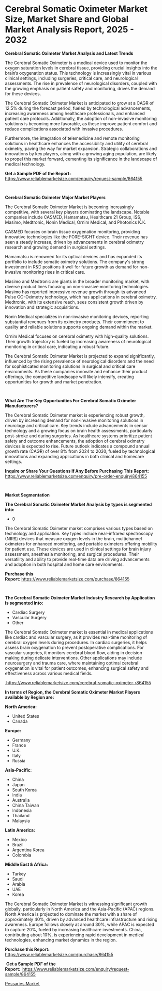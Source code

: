 <p><h1>Cerebral Somatic Oximeter Market Size, Market Share and Global Market Analysis Report, 2025 - 2032</h1></p><p><strong>Cerebral Somatic Oximeter Market Analysis and Latest Trends</strong></p>
<p><p>The Cerebral Somatic Oximeter is a medical device used to monitor the oxygen saturation levels in cerebral tissue, providing crucial insights into the brain’s oxygenation status. This technology is increasingly vital in various clinical settings, including surgeries, critical care, and neurological assessments. The rise in prevalence of neurological disorders, coupled with the growing emphasis on patient safety and monitoring, drives the demand for these devices.</p><p>The Cerebral Somatic Oximeter Market is anticipated to grow at a CAGR of 12.5% during the forecast period, fueled by technological advancements, increasing awareness among healthcare professionals, and enhanced patient care protocols. Additionally, the adoption of non-invasive monitoring solutions is becoming more favorable, as these improve patient comfort and reduce complications associated with invasive procedures.</p><p>Furthermore, the integration of telemedicine and remote monitoring solutions in healthcare enhances the accessibility and utility of cerebral oximetry, paving the way for market expansion. Strategic collaborations and innovations by key players, along with a growing aging population, are likely to propel this market forward, cementing its significance in the landscape of medical technology.</p></p>
<p><strong>Get a Sample PDF of the Report:&nbsp;</strong> <a href="https://www.reliablemarketsize.com/enquiry/request-sample/864155?utm_campaign=2809&utm_medium=2&utm_source=Github&utm_content=ia&utm_term=04032025&utm_id=cerebral-somatic-oximeter">https://www.reliablemarketsize.com/enquiry/request-sample/864155</a></p>
<p>&nbsp;</p>
<p><strong>Cerebral Somatic Oximeter Major Market Players</strong></p>
<p><p>The Cerebral Somatic Oximeter Market is becoming increasingly competitive, with several key players dominating the landscape. Notable companies include CASMED, Hamamatsu, Healthcare 21 Group, ISS, Masimo, Medtronic, Nonin Medical, Ornim Medical, and Photonics K.K.</p><p>CASMED focuses on brain tissue oxygenation monitoring, providing innovative technologies like the FORE-SIGHT device. Their revenue has seen a steady increase, driven by advancements in cerebral oximetry research and growing demand in surgical settings.</p><p>Hamamatsu is renowned for its optical devices and has expanded its portfolio to include somatic oximetry solutions. The company's strong investment in R&D positions it well for future growth as demand for non-invasive monitoring rises in critical care.</p><p>Masimo and Medtronic are giants in the broader monitoring market, with diverse product lines focusing on non-invasive monitoring technologies. Masimo has reported impressive revenue growth through its advanced Pulse CO-Oximetry technology, which has applications in cerebral oximetry. Medtronic, with its extensive reach, sees consistent growth driven by innovation and strategic acquisitions.</p><p>Nonin Medical specializes in non-invasive monitoring devices, reporting substantial revenues from its oximetry products. Their commitment to quality and reliable solutions supports ongoing demand within the market.</p><p>Ornim Medical focuses on cerebral oximetry with high-quality solutions. Their growth trajectory is fueled by increasing awareness of neurological monitoring in critical care, indicating a robust future.</p><p>The Cerebral Somatic Oximeter Market is projected to expand significantly, influenced by the rising prevalence of neurological disorders and the need for sophisticated monitoring solutions in surgical and critical care environments. As these companies innovate and enhance their product offerings, the competitive landscape will likely intensify, creating opportunities for growth and market penetration.</p></p>
<p>&nbsp;</p>
<p><strong>What Are The Key Opportunities For Cerebral Somatic Oximeter Manufacturers?</strong></p>
<p><p>The Cerebral Somatic Oximeter market is experiencing robust growth, driven by increasing demand for non-invasive monitoring solutions in neurology and critical care. Key trends include advancements in sensor technology and a growing focus on brain health assessments, particularly post-stroke and during surgeries. As healthcare systems prioritize patient safety and outcome enhancements, the adoption of cerebral oximetry devices is expected to rise. Future outlook indicates a compound annual growth rate (CAGR) of over 8% from 2024 to 2030, fueled by technological innovations and expanding applications in both clinical and homecare settings.</p></p>
<p><strong>Inquire or Share Your Questions If Any Before Purchasing This Report:</strong> <a href="https://www.reliablemarketsize.com/enquiry/pre-order-enquiry/864155?utm_campaign=2809&utm_medium=2&utm_source=Github&utm_content=ia&utm_term=04032025&utm_id=cerebral-somatic-oximeter">https://www.reliablemarketsize.com/enquiry/pre-order-enquiry/864155</a></p>
<p>&nbsp;</p>
<p><strong>Market Segmentation</strong></p>
<p><strong>The Cerebral Somatic Oximeter Market Analysis by types is segmented into:</strong></p>
<p><ul><li>0</li></ul></p>
<p><p>The Cerebral Somatic Oximeter market comprises various types based on technology and application. Key types include near-infrared spectroscopy (NIRS) devices that measure oxygen levels in the brain, multichannel oximeters for enhanced monitoring, and portable oximeters offering mobility for patient use. These devices are used in clinical settings for brain injury assessment, anesthesia monitoring, and surgical procedures. Their versatility and ability to provide real-time data are driving advancements and adoption in both hospital and home care environments.</p></p>
<p><strong>Purchase this Report:&nbsp;</strong><a href="https://www.reliablemarketsize.com/purchase/864155?utm_campaign=2809&utm_medium=2&utm_source=Github&utm_content=ia&utm_term=04032025&utm_id=cerebral-somatic-oximeter">https://www.reliablemarketsize.com/purchase/864155</a></p>
<p>&nbsp;</p>
<p><strong>The Cerebral Somatic Oximeter Market Industry Research by Application is segmented into:</strong></p>
<p><ul><li>Cardiac Surgery</li><li>Vascular Surgery</li><li>Other</li></ul></p>
<p><p>The Cerebral Somatic Oximeter market is essential in medical applications like cardiac and vascular surgery, as it provides real-time monitoring of cerebral oxygen levels during procedures. In cardiac surgeries, it helps assess brain oxygenation to prevent postoperative complications. For vascular surgeries, it monitors cerebral blood flow, aiding in decision-making during delicate interventions. Other applications may include neurosurgery and trauma care, where maintaining optimal cerebral oxygenation is vital for patient outcomes, enhancing surgical safety and effectiveness across various medical fields.</p></p>
<p><a href="https://www.reliablemarketsize.com/cerebral-somatic-oximeter-r864155?utm_campaign=2809&utm_medium=2&utm_source=Github&utm_content=ia&utm_term=04032025&utm_id=cerebral-somatic-oximeter">&nbsp;https://www.reliablemarketsize.com/cerebral-somatic-oximeter-r864155</a></p>
<p><strong>In terms of Region, the Cerebral Somatic Oximeter Market Players available by Region are:</strong></p>
<p>
    <p> <strong> North America: </strong>
        <ul>
            <li>United States</li>
            <li>Canada</li>
        </ul>
        </p> 
    <p> <strong> Europe: </strong>
        <ul>
            <li>Germany</li>
            <li>France</li>
            <li>U.K.</li>
            <li>Italy</li>
            <li>Russia</li>
        </ul>
        </p> 
    <p> <strong> Asia-Pacific: </strong>
        <ul>
            <li>China</li>
            <li>Japan</li>
            <li>South Korea</li>
            <li>India</li>
            <li>Australia</li>
            <li>China Taiwan</li>
            <li>Indonesia</li>
            <li>Thailand</li>
            <li>Malaysia</li>
        </ul>
        </p> 
    <p> <strong> Latin America: </strong>
        <ul>
            <li>Mexico</li>
            <li>Brazil</li>
            <li>Argentina Korea</li>
            <li>Colombia</li>
        </ul>
        </p> 
    <p> <strong> Middle East & Africa: </strong>
        <ul>
            <li>Turkey</li>
            <li>Saudi</li>
            <li>Arabia</li>
            <li>UAE</li>
            <li>Korea</li>
        </ul>
    </p>
    </p>
<p><p>The Cerebral Somatic Oximeter Market is witnessing significant growth globally, particularly in North America and the Asia-Pacific (APAC) regions. North America is projected to dominate the market with a share of approximately 40%, driven by advanced healthcare infrastructure and rising awareness. Europe follows closely at around 30%, while APAC is expected to capture 20%, fueled by increasing healthcare investments. China, contributing about 10%, is experiencing rapid development in medical technologies, enhancing market dynamics in the region.</p></p>
<p><strong>Purchase this Report: </strong><a href="https://www.reliablemarketsize.com/purchase/864155?utm_campaign=2809&utm_medium=2&utm_source=Github&utm_content=ia&utm_term=04032025&utm_id=cerebral-somatic-oximeter">https://www.reliablemarketsize.com/purchase/864155</a></p>
<p>&nbsp;<strong>Get a Sample PDF of the Report:&nbsp;&nbsp;</strong><a href="https://www.reliablemarketsize.com/enquiry/request-sample/864155?utm_campaign=2809&utm_medium=2&utm_source=Github&utm_content=ia&utm_term=04032025&utm_id=cerebral-somatic-oximeter">https://www.reliablemarketsize.com/enquiry/request-sample/864155</a></p>
<p><strong></strong></p>
<p><p><a href="https://github.com/vjorelaclliv/Market-Research-Report-List-1/blob/main/pessaries-market.md?utm_campaign=2809&utm_medium=2&utm_source=Github&utm_content=ia&utm_term=04032025&utm_id=cerebral-somatic-oximeter">Pessaries Market</a></p></p>